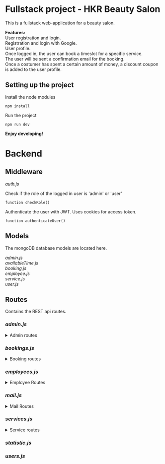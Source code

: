 ﻿# Fullstack project - HKR Beauty Salon
 This is a fullstack web-application for a beauty salon.  
   
 __Features:__  
 User registration and login.  
 Registration and login with Google.  
 User profile.  
 Once logged in, the user can book a timeslot for a specific service.  
 The user will be sent a confirmation email for the booking.  
 Once a costumer has spent a certain amount of money, a discount coupon is added to the user profile.  
 
 ## Setting up the project

Install the node modules
```
npm install
```

Run the project
```
npm run dev
```

__Enjoy developing!__  

# Backend
## Middleware
_auth.js_

Check if the role of the logged in user is 'admin' or 'user'
```
function checkRole()
```

Authenticate the user with JWT. Uses cookies for access token.
```
function authenticateUser()
```

## Models
The mongoDB database models are located here.

_admin.js_  
_availableTime.js_  
_booking.js_  
_employee.js_  
_service.js_  
_user.js_  

## Routes
Contains the REST api routes.  

### _admin.js_  
<details>
<summary> Admin routes </summary>  
 
Get users from userModel.
```
/getUsers
```

Get admins from adminModel.
```
/getAdmins
```

Get users by ID.
```
/getUsersById
```

Add a new user.
```
/addUser
```

Add a new admin to the database.
```
/addAdmin
```

Change user data.
```
/updateUser
```

Remove a user.
```
/removeUser
```

Update admin data.
```
/updateAdmin
```

Remote admin from database.
```
/removeAdmin
```
</details>  

### _bookings.js_  
<details>
<summary> Booking routes </summary>  

Get all bookings.
```
/getBookings
```

Get booking with service ID, uses auth middleware.
```
/getBookings/:service_id
```

Get bookings for a specific user, using user ID. Uses auth middleware.
```
/getBookingsByUserId
```

Delete a booking. Contains functionality for managing discount coupons upon booking removal. Will not allow removal of a booking for a timeslot that is less than 24 hours away.
```
/deleteBooking
```

Updates a booking.
```
/updateBooking
```

Adds a new user or admin booking. Also calculates amount of bookings for the user. Handles adding coupons once amount spent hits discount threshold. Handles email validation.
```
/postBooking
```

Get available timeslots for booking.
```
/getAvailableTimeSlots/:service_id/:date
```

Get booking amount for chosen service.
```
/getAmount/:service_id
```

Get booking amount for all services.
```
 /getAmount
```
</details>  

### _employees.js_  

<details>
 <summary>Employee Routes</summary>  
 
Get employee by ID.  
```
 /getEmployees/:ids
```
</details>

### _mail.js_  
<details>
 <summary>Mail Routes</summary>
 
Confirm a booking by sending an email to the customer.  
```
 function confirmBooking()
```
</details>

 
### _services.js_  
<details>
 <summary>Service routes</summary>

Get all services.
```
 /getServices
```
 
Get a service by it's ID.
```
 /getServiceById/:_id
```
 
Create a new service. This is a helper route that can be used in a route.rest file.
```
 /createService
```
</details>

### _statistic.js_  

### _users.js_  


